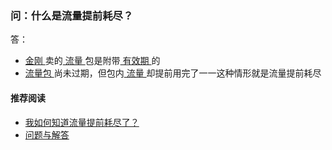 ### 问：什么是流量提前耗尽？
答：
- [ 金刚 ](https://a2zitpro.github.io/web/金刚公司)卖的[ 流量 ](https://a2zitpro.github.io/web/流量)包是附带[ 有效期 ](https://a2zitpro.github.io/web/流量包有效期)的
- [ 流量包 ](https://a2zitpro.github.io/web/流量包)尚未过期，但包内[ 流量 ](https://a2zitpro.github.io/web/流量)却提前用完了一一这种情形就是流量提前耗尽

#### 推荐阅读
- [我如何知道流量提前耗尽了？](https://a2zitpro.github.io/web/流量提前耗尽的识别)
- [问题与解答](https://a2zitpro.github.io/web/列表-问题与解答)
